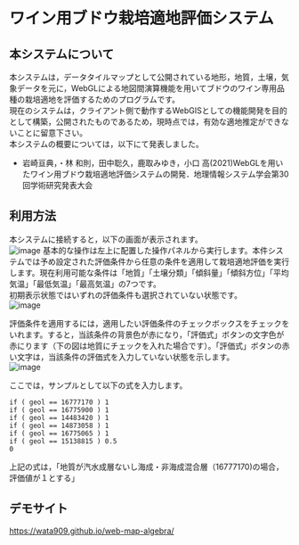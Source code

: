 # ワイン用ブドウ栽培適地評価システム
## 本システムについて
本システムは，データタイルマップとして公開されている地形，地質，土壌，気象データを元に，WebGLによる地図間演算機能を用いてブドウのワイン専用品種の栽培適地を評価するためのプログラムです。  
現在のシステムは，クライアント側で動作するWebGISとしての機能開発を目的として構築，公開されたものであるため，現時点では，有効な適地推定ができないことに留意下さい。  
本システムの概要については，以下にて発表しました。  

- 岩崎亘典，・林 和則，田中聡久，鹿取みゆき，小口 高(2021)WebGLを用いたワイン用ブドウ栽培適地評価システムの開発．地理情報システム学会第30回学術研究発表大会

## 利用方法
本システムに接続すると，以下の画面が表示されます。  
![image](https://user-images.githubusercontent.com/3130494/140027552-624d1a06-5a26-4445-b09c-09403f9d5279.png)
基本的な操作は左上に配置した操作パネルから実行します。本件システムでは予め設定された評価条件から任意の条件を適用して栽培適地評価を実行します。現在利用可能な条件は「地質」「土壌分類」「傾斜量」「傾斜方位」「平均気温」「最低気温」「最高気温」の7つです。  
初期表示状態ではいずれの評価条件も選択されていない状態です。  
![image](https://user-images.githubusercontent.com/3130494/140028094-56611c37-d2d2-4008-b26a-d1980bf9e5e9.png)

評価条件を適用するには，適用したい評価条件のチェックボックスをチェックをいれます。すると，当該条件の背景色が赤になり，「評価式」ボタンの文字色が赤にります（下の図は地質にチェックを入れた場合です）。「評価式」ボタンの赤い文字は，当該条件の評価式を入力していない状態を示します。  
![image](https://user-images.githubusercontent.com/3130494/140028161-8358e905-d3d7-4149-b46e-0a7134f806b4.png)

ここでは，サンプルとして以下の式を入力します。  
```
if ( geol == 16777170 ) 1
if ( geol == 16775900 ) 1
if ( geol == 14483420 ) 1
if ( geol == 14873058 ) 1 
if ( geol == 16775065 ) 1 
if ( geol == 15138815 ) 0.5 
0
```
上記の式は，「地質が汽水成層ないし海成・非海成混合層（16777170)の場合，評価値が１とする」	

## デモサイト
https://wata909.github.io/web-map-algebra/
